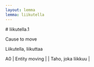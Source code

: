 ```yaml
---
layout: lemma
lemma: liikutella
---
```


<div class="sense">
# <span class="sensename">liikutella.1</span>

<span class="description">Cause to move</span>

<span class="description">Liikutella, liikuttaa</span>

A0 | Entity moving |   | Taho, joka liikkuu |  

</div>

